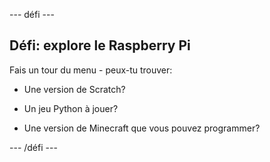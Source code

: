 \--- défi \---

## Défi: explore le Raspberry Pi

Fais un tour du menu - peux-tu trouver:

+ Une version de Scratch?

+ Un jeu Python à jouer?

+ Une version de Minecraft que vous pouvez programmer?

\--- /défi \---